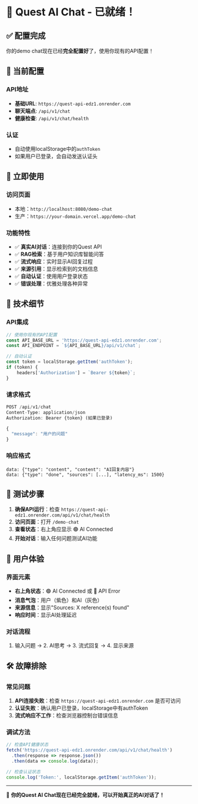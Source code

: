 # 🤖 Quest AI Chat - 已就绪！

## ✅ **配置完成**

你的demo chat现在已经**完全配置好**了，使用你现有的API配置！

## 🎯 **当前配置**

### **API地址**
- **基础URL**: `https://quest-api-edz1.onrender.com`
- **聊天端点**: `/api/v1/chat`
- **健康检查**: `/api/v1/chat/health`

### **认证**
- 自动使用localStorage中的`authToken`
- 如果用户已登录，会自动发送认证头

## 🚀 **立即使用**

### **访问页面**
- 本地：`http://localhost:8080/demo-chat`
- 生产：`https://your-domain.vercel.app/demo-chat`

### **功能特性**
- ✅ **真实AI对话**：连接到你的Quest API
- ✅ **RAG检索**：基于用户知识库智能问答
- ✅ **流式响应**：实时显示AI回复过程
- ✅ **来源引用**：显示检索到的文档信息
- ✅ **自动认证**：使用用户登录状态
- ✅ **错误处理**：优雅处理各种异常

## 🔧 **技术细节**

### **API集成**
```javascript
// 使用你现有的API配置
const API_BASE_URL = 'https://quest-api-edz1.onrender.com';
const API_ENDPOINT = `${API_BASE_URL}/api/v1/chat`;

// 自动认证
const token = localStorage.getItem('authToken');
if (token) {
    headers['Authorization'] = `Bearer ${token}`;
}
```

### **请求格式**
```javascript
POST /api/v1/chat
Content-Type: application/json
Authorization: Bearer {token} (如果已登录)

{
  "message": "用户的问题"
}
```

### **响应格式**
```
data: {"type": "content", "content": "AI回复内容"}
data: {"type": "done", "sources": [...], "latency_ms": 1500}
```

## 🎉 **测试步骤**

1. **确保API运行**：检查 `https://quest-api-edz1.onrender.com/api/v1/chat/health`
2. **访问页面**：打开 `/demo-chat`
3. **查看状态**：右上角应显示 🟢 AI Connected
4. **开始对话**：输入任何问题测试AI功能

## 📱 **用户体验**

### **界面元素**
- **右上角状态**：🟢 AI Connected 或 🔴 API Error
- **消息气泡**：用户（紫色）和AI（灰色）
- **来源信息**：显示"Sources: X reference(s) found"
- **响应时间**：显示AI处理延迟

### **对话流程**
1. 输入问题 → 2. AI思考 → 3. 流式回复 → 4. 显示来源

## 🛠️ **故障排除**

### **常见问题**
1. **API连接失败**：检查 `https://quest-api-edz1.onrender.com` 是否可访问
2. **认证失败**：确认用户已登录，localStorage中有authToken
3. **流式响应不工作**：检查浏览器控制台错误信息

### **调试方法**
```javascript
// 检查API健康状态
fetch('https://quest-api-edz1.onrender.com/api/v1/chat/health')
  .then(response => response.json())
  .then(data => console.log(data));

// 检查认证状态
console.log('Token:', localStorage.getItem('authToken'));
```

---

🎉 **你的Quest AI Chat现在已经完全就绪，可以开始真正的AI对话了！**
